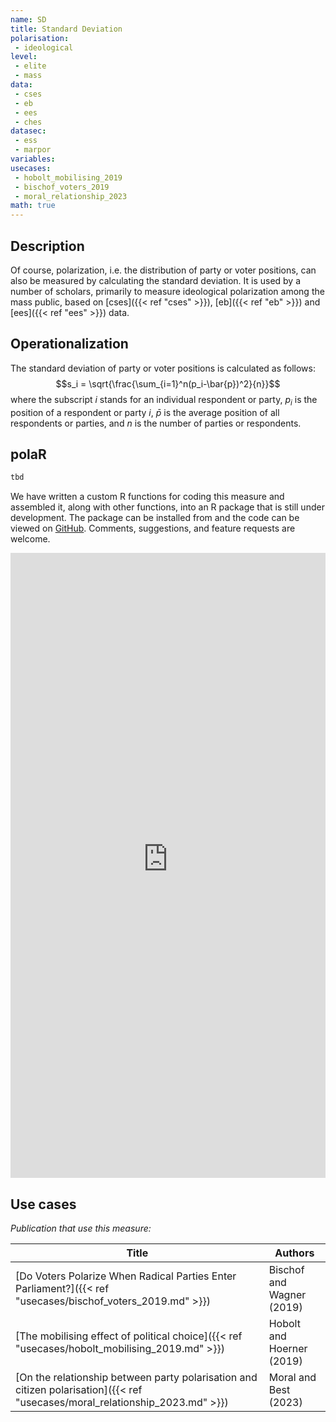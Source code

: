 ```yaml
---
name: SD
title: Standard Deviation
polarisation:
 - ideological
level: 
 - elite
 - mass
data:
 - cses
 - eb
 - ees
 - ches
datasec:
 - ess
 - marpor
variables: 
usecases: 
 - hobolt_mobilising_2019
 - bischof_voters_2019
 - moral_relationship_2023
math: true
---
```

## Description
Of course, polarization, i.e. the distribution of party or voter positions, can also be measured by calculating the standard deviation. It is used by a number of scholars, primarily to measure ideological polarization among the mass public, based on [cses]({{< ref "cses" >}}), [eb]({{< ref "eb" >}}) and [ees]({{< ref "ees" >}}) data.

## Operationalization
The standard deviation of party or voter positions is calculated as follows:
$$s_i = \sqrt{\frac{\sum_{i=1}^n(p_i-\bar{p})^2}{n}}$$
where the subscript $i$ stands for an individual respondent or party, $p_i$ is the position of a respondent or party $i$, $\bar{p}$ is the average position of all respondents or parties, and $n$ is the number of parties or respondents.

## polaR
``` r
tbd
```
We have written a custom R functions for coding this measure and assembled it, along with other functions, into an R package that is still under development. The package can be installed from and the code can be viewed on [GitHub](https://github.com/felixgruenewald/polref). Comments, suggestions, and feature requests are welcome.

<iframe src="https://felixgruenewald.shinyapps.io/polarapp/?dataset=cses,eb,ess&measure=sd"
    frameborder="0"
    scrolling="yes" 
    style="overflow:hidden;width:100%" 
    height="1000" 
    width="100%"></iframe>

## Use cases
_Publication that use this measure:_

| Title                                                                                                            | Authors                   |
| ---------------------------------------------------------------------------------------------------------------- | ------------------------- |
| [Do Voters Polarize When Radical Parties Enter Parliament?]({{< ref "usecases/bischof_voters_2019.md" >}})                   | Bischof and Wagner (2019) |
| [The mobilising effect of political choice]({{< ref "usecases/hobolt_mobilising_2019.md" >}})                                | Hobolt and Hoerner (2019) |
| [On the relationship between party polarisation and citizen polarisation]({{< ref "usecases/moral_relationship_2023.md" >}}) | Moral and Best (2023)     |

